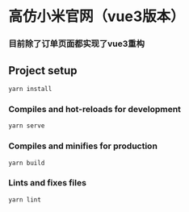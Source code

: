 # 高仿小米官网（vue3版本）
### 目前除了订单页面都实现了vue3重构
## Project setup
```
yarn install
```

### Compiles and hot-reloads for development
```
yarn serve
```

### Compiles and minifies for production
```
yarn build
```

### Lints and fixes files
```
yarn lint
```
